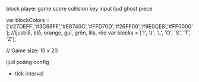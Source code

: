 
block
player
game
score
collision
key input
ljud
ghost piece

var blockColors = ['#27DEFF','#3C66FF','#E8740C','#FFD70D','#26FF00','#9E0CE8','#FF0000'];
//ljusblå, blå, orange, gul, grön, lila, röd
var blocks = ['I', 'J', 'L', 'O', 'S', 'T', 'Z'];


// Game size: 10 x 20

ljud 
poäng
config
- tick interval
